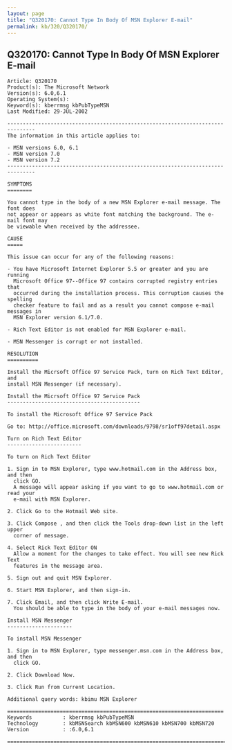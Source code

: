 ```yaml
---
layout: page
title: "Q320170: Cannot Type In Body Of MSN Explorer E-mail"
permalink: kb/320/Q320170/
---
```


## Q320170: Cannot Type In Body Of MSN Explorer E-mail

	Article: Q320170
	Product(s): The Microsoft Network
	Version(s): 6.0,6.1
	Operating System(s): 
	Keyword(s): kberrmsg kbPubTypeMSN
	Last Modified: 29-JUL-2002
	
	-------------------------------------------------------------------------------
	The information in this article applies to:
	
	- MSN versions 6.0, 6.1 
	- MSN version 7.0 
	- MSN version 7.2 
	-------------------------------------------------------------------------------
	
	SYMPTOMS
	========
	
	You cannot type in the body of a new MSN Explorer e-mail message. The font does
	not appear or appears as white font matching the background. The e-mail font may
	be viewable when received by the addressee.
	
	CAUSE
	=====
	
	This issue can occur for any of the following reasons:
	
	- You have Microsoft Internet Explorer 5.5 or greater and you are running
	  Microsoft Office 97--Office 97 contains corrupted registry entries that
	  occurred during the installation process. This corruption causes the spelling
	  checker feature to fail and as a result you cannot compose e-mail messages in
	  MSN Explorer version 6.1/7.0.
	
	- Rich Text Editor is not enabled for MSN Explorer e-mail.
	
	- MSN Messenger is corrupt or not installed.
	
	RESOLUTION
	==========
	
	Install the Micrsoft Office 97 Service Pack, turn on Rich Text Editor, and
	install MSN Messenger (if necessary).
	
	Install the Micrsoft Office 97 Service Pack
	-------------------------------------------
	
	To install the Microsoft Office 97 Service Pack
	
	Go to: http://office.microsoft.com/downloads/9798/sr1off97detail.aspx
	
	Turn on Rich Text Editor
	------------------------
	
	To turn on Rich Text Editor
	
	1. Sign in to MSN Explorer, type www.hotmail.com in the Address box, and then
	  click GO.
	  A message will appear asking if you want to go to www.hotmail.com or read your
	  e-mail with MSN Explorer.
	
	2. Click Go to the Hotmail Web site.
	
	3. Click Compose , and then click the Tools drop-down list in the left upper
	  corner of message.
	
	4. Select Rick Text Editor ON
	  Allow a moment for the changes to take effect. You will see new Rick Text
	  features in the message area.
	
	5. Sign out and quit MSN Explorer.
	
	6. Start MSN Explorer, and then sign-in.
	
	7. Click Email, and then click Write E-mail.
	  You should be able to type in the body of your e-mail messages now.
	
	Install MSN Messenger
	---------------------
	
	To install MSN Messenger
	
	1. Sign in to MSN Explorer, type messenger.msn.com in the Address box, and then
	  click GO.
	
	2. Click Download Now.
	
	3. Click Run from Current Location.
	
	Additional query words: kbimu MSN Explorer
	
	======================================================================
	Keywords          : kberrmsg kbPubTypeMSN 
	Technology        : kbMSNSearch kbMSN600 kbMSN610 kbMSN700 kbMSN720
	Version           : :6.0,6.1
	
	=============================================================================
	
